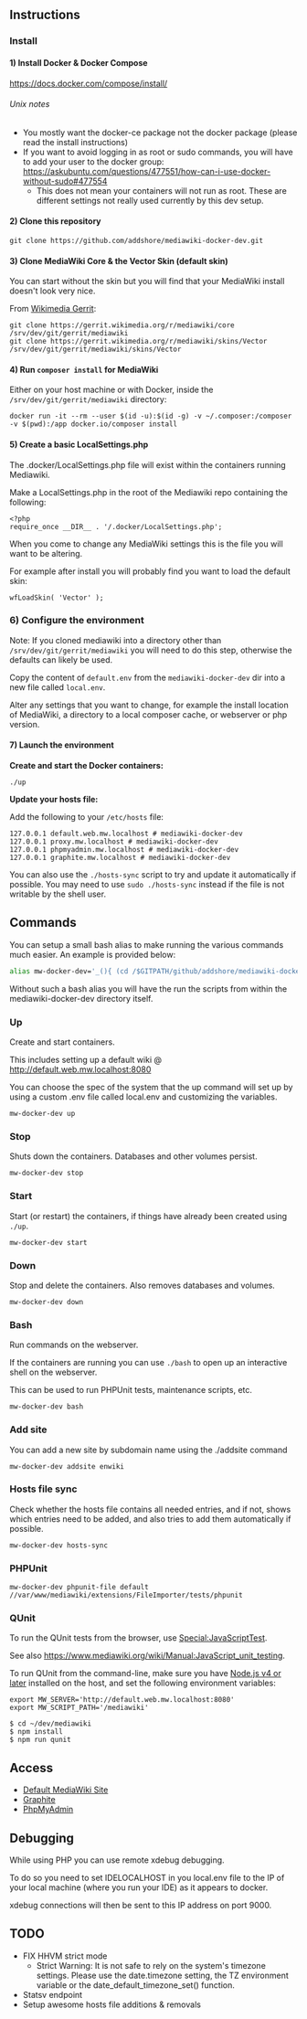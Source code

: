 ## Instructions

### Install

#### 1) Install Docker & Docker Compose

https://docs.docker.com/compose/install/

###### Unix notes

- You mostly want the docker-ce package not the docker package (please read the install instructions)
- If you want to avoid logging in as root or sudo commands, you will have to add your user to the docker group:
https://askubuntu.com/questions/477551/how-can-i-use-docker-without-sudo#477554
   - This does not mean your containers will not run as root. These are different settings not really used currently by this dev setup.

#### 2) Clone this repository

```
git clone https://github.com/addshore/mediawiki-docker-dev.git
```

#### 3) Clone MediaWiki Core & the Vector Skin (default skin)

You can start without the skin but you will find that your MediaWiki install doesn't look very nice.

From [Wikimedia Gerrit](https://gerrit.wikimedia.org/r/#/admin/projects/mediawiki/core):

```
git clone https://gerrit.wikimedia.org/r/mediawiki/core /srv/dev/git/gerrit/mediawiki
git clone https://gerrit.wikimedia.org/r/mediawiki/skins/Vector /srv/dev/git/gerrit/mediawiki/skins/Vector
```

#### 4) Run `composer install` for MediaWiki

Either on your host machine or with Docker, inside the `/srv/dev/git/gerrit/mediawiki` directory:

```
docker run -it --rm --user $(id -u):$(id -g) -v ~/.composer:/composer -v $(pwd):/app docker.io/composer install
```

#### 5) Create a basic LocalSettings.php

The .docker/LocalSettings.php file will exist within the containers running Mediawiki.

Make a LocalSettings.php in the root of the Mediawiki repo containing the following:

```
<?php
require_once __DIR__ . '/.docker/LocalSettings.php';
```
When you come to change any MediaWiki settings this is the file you will want to be altering.

For example after install you will probably find you want to load the default skin:
```
wfLoadSkin( 'Vector' );
```

### 6) Configure the environment

Note: If you cloned mediawiki into a directory other than `/srv/dev/git/gerrit/mediawiki` you will need to do this step, otherwise the defaults can likely be used.

Copy the content of `default.env` from the `mediawiki-docker-dev` dir into a new file called `local.env`.

Alter any settings that you want to change, for example the install location of MediaWiki, a directory to a local composer cache, or webserver or php version.

#### 7) Launch the environment

**Create and start the Docker containers:**

```
./up
```

**Update your hosts file:**

Add the following to your `/etc/hosts` file:

```
127.0.0.1 default.web.mw.localhost # mediawiki-docker-dev
127.0.0.1 proxy.mw.localhost # mediawiki-docker-dev
127.0.0.1 phpmyadmin.mw.localhost # mediawiki-docker-dev
127.0.0.1 graphite.mw.localhost # mediawiki-docker-dev
```

You can also use the `./hosts-sync` script to try and update it automatically if possible. You may
need to use `sudo ./hosts-sync` instead if the file is not writable by the shell user.

## Commands

You can setup a small bash alias to make running the various commands much easier.
An example is provided below:

```bash
alias mw-docker-dev='_(){ (cd /$GITPATH/github/addshore/mediawiki-docker-dev; ./$@) ;}; _'
```

Without such a bash alias you will have the run the scripts from within the mediawiki-docker-dev directory itself.

### Up

Create and start containers.

This includes setting up a default wiki @ http://default.web.mw.localhost:8080

You can choose the spec of the system that the up command will set up by using a custom .env file called local.env and customizing the variables.

```
mw-docker-dev up
```

### Stop

Shuts down the containers. Databases and other volumes persist.

```
mw-docker-dev stop
```

### Start

Start (or restart) the containers, if things have already been created using `./up`.

```
mw-docker-dev start
```

### Down

Stop and delete the containers. Also removes databases and volumes.

```
mw-docker-dev down
```

### Bash

Run commands on the webserver.

If the containers are running you can use `./bash` to open up an interactive shell on the webserver.

This can be used to run PHPUnit tests, maintenance scripts, etc.

```
mw-docker-dev bash
```

### Add site

You can add a new site by subdomain name using the ./addsite command

```
mw-docker-dev addsite enwiki
```

### Hosts file sync

Check whether the hosts file contains all needed entries, and if not,
shows which entries need to be added, and also tries to add them automatically
if possible.

```
mw-docker-dev hosts-sync
```

### PHPUnit

```
mw-docker-dev phpunit-file default //var/www/mediawiki/extensions/FileImporter/tests/phpunit
```

### QUnit

To run the QUnit tests from the browser, use [Special:JavaScriptTest](http://default.web.mw.localhost:8080/index.php?title=Special:JavaScriptTest).

See also <https://www.mediawiki.org/wiki/Manual:JavaScript_unit_testing>.

To run QUnit from the command-line, make sure you have [Node.js v4 or later](https://nodejs.org/) installed on the host, and set the following environment variables:

```
export MW_SERVER='http://default.web.mw.localhost:8080'
export MW_SCRIPT_PATH='/mediawiki'
```

```
$ cd ~/dev/mediawiki
$ npm install
$ npm run qunit
```

## Access

 - [Default MediaWiki Site](http://default.web.mw.localhost:8080)
 - [Graphite](http://graphite.mw.localhost:8080)
 - [PhpMyAdmin](http://phpmyadmin.mw.localhost:8080)

## Debugging

While using PHP you can use remote xdebug debugging.

To do so you need to set IDELOCALHOST in you local.env file to the IP of your local machine (where you run your IDE) as it appears to docker.

xdebug connections will then be sent to this IP address on port 9000.

## TODO

 - FIX HHVM strict mode
   - Strict Warning: It is not safe to rely on the system's timezone settings. Please use the date.timezone setting, the TZ environment variable or the date_default_timezone_set() function.
 - Statsv endpoint
 - Setup awesome hosts file additions & removals
